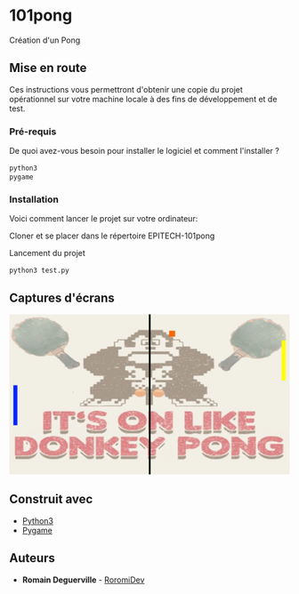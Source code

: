 # 101pong

Création d'un Pong

## Mise en route

Ces instructions vous permettront d'obtenir une copie du projet opérationnel sur votre machine locale à des fins de développement et de test.

### Pré-requis

De quoi avez-vous besoin pour installer le logiciel et comment l'installer ?

```
python3
pygame
```

### Installation

Voici comment lancer le projet sur votre ordinateur:

Cloner et se placer dans le répertoire EPITECH-101pong

Lancement du projet

```
python3 test.py
```

## Captures d'écrans

![Screenshot](screenshots/screen.png)

## Construit avec

* [Python3](https://www.python.org)
* [Pygame](http://www.pygame.org/download.shtml)


## Auteurs

* **Romain Deguerville** - [RoromiDev](https://github.com/RoromiDev)
